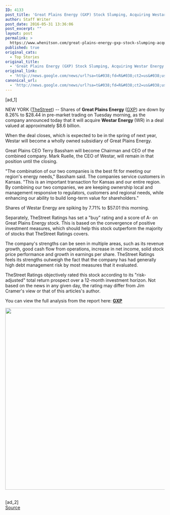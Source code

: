 ```yaml
---
ID: 4133
post_title: 'Great Plains Energy (GXP) Stock Slumping, Acquiring Westar Energy in $8.6 Billion Deal &#8211; TheStreet.com'
author: Staff Writer
post_date: 2016-05-31 13:36:06
post_excerpt: ""
layout: post
permalink: >
  https://www.whenitson.com/great-plains-energy-gxp-stock-slumping-acquiring-westar-energy-in-8-6-billion-deal-thestreet-com/
published: true
original_cats:
  - Top Stories
original_title:
  - 'Great Plains Energy (GXP) Stock Slumping, Acquiring Westar Energy in $8.6 Billion Deal - TheStreet.com'
original_link:
  - 'http://news.google.com/news/url?sa=t&#038;fd=R&#038;ct2=us&#038;usg=AFQjCNE4qaTHtRONr3wzN23-sFW7BtT-JA&#038;clid=c3a7d30bb8a4878e06b80cf16b898331&#038;cid=52779122629448&#038;ei=RZNNV9HBGc2MwQHf6Ye4CA&#038;url=https://www.thestreet.com/story/13589948/1/great-plains-energy-gxp-stock-slumping-to-acquire-westar-energy-in-8-6-billion-deal.html'
canonical_url:
  - 'http://news.google.com/news/url?sa=t&#038;fd=R&#038;ct2=us&#038;usg=AFQjCNE4qaTHtRONr3wzN23-sFW7BtT-JA&#038;clid=c3a7d30bb8a4878e06b80cf16b898331&#038;cid=52779122629448&#038;ei=RZNNV9HBGc2MwQHf6Ye4CA&#038;url=https://www.thestreet.com/story/13589948/1/great-plains-energy-gxp-stock-slumping-to-acquire-westar-energy-in-8-6-billion-deal.html'
---
```

 [ad_1]
<br><div itemprop="articleBody" readability="77.410282258065"> <p>NEW YORK (<a href="http://www.thestreet.com" target="blank">TheStreet</a>) -- Shares of <strong>Great Plains Energy </strong> (<a href="http://www.thestreet.com/quote/GXP.html">GXP</a>) are down by 8.26% to $28.44 in pre-market trading on Tuesday morning, as the company announced today that it will acquire <strong>Westar Energy </strong>(WR) in a deal valued at approximately $8.6 billion.</p> <p>When the deal closes, which is expected to be in the spring of next year, Westar will become a wholly owned subsidiary of Great Plains Energy.</p> <p>Great Plains CEO Terry Bassham will become Chairman and CEO of the combined company. Mark Ruelle, the CEO of Westar, will remain in that position until the closing.</p> <p>"The combination of our two companies is the best fit for meeting our region's energy needs," Bassham said. The companies service customers in Kansas. "This is an important transaction for Kansas and our entire region. By combining our two companies, we are keeping ownership local and management responsive to regulators, customers and regional needs, while enhancing our ability to build long-term value for shareholders."</p> <p>Shares of Westar Energy are spiking by 7.71% to $57.01 this morning.</p> <p>Separately, TheStreet Ratings has set a "buy" rating and a score of A- on Great Plains Energy stock. This is based on the convergence of positive investment measures, which should help this stock outperform the majority of stocks that TheStreet Ratings covers.</p> <p>The company's strengths can be seen in multiple areas, such as its revenue growth, good cash flow from operations, increase in net income, solid stock price performance and growth in earnings per share. TheStreet Ratings feels its strengths outweigh the fact that the company has had generally high debt management risk by most measures that it evaluated.</p> <p>TheStreet Ratings objectively rated this stock according to its "risk-adjusted" total return prospect over a 12-month investment horizon. Not based on the news in any given day, the rating may differ from Jim Cramer's view or that of this articles's author.</p> <p>You can view the full analysis from the report here: <a id="reportLink" href="https://secure2.thestreet.com/cap/prm.do?OID=023499&amp;ticker=GXP"><strong>GXP</strong></a></p> <p><strong><img src="http://www.whenitson.com/wp-content/uploads/2016/05/Great-Plains-Energy-GXP-Stock-Slumping-Acquiring-Westar-Energy-in-86-Billion-Deal-TheStreetcom.png" alt="" width="575"/></strong></p> </div>
<br>[ad_2]
<br><a href="http://news.google.com/news/url?sa=t&#038;fd=R&#038;ct2=us&#038;usg=AFQjCNE4qaTHtRONr3wzN23-sFW7BtT-JA&#038;clid=c3a7d30bb8a4878e06b80cf16b898331&#038;cid=52779122629448&#038;ei=RZNNV9HBGc2MwQHf6Ye4CA&#038;url=https://www.thestreet.com/story/13589948/1/great-plains-energy-gxp-stock-slumping-to-acquire-westar-energy-in-8-6-billion-deal.html">Source </a>